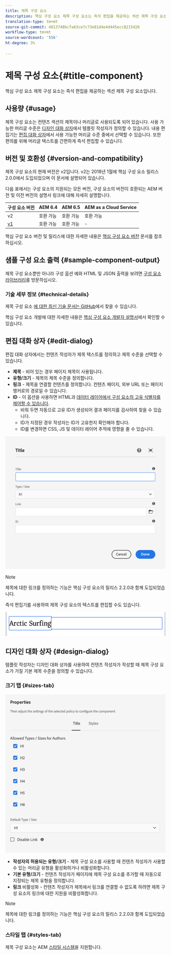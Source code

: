 ```yaml
---
title: 제목 구성 요소
description: 핵심 구성 요소 제목 구성 요소는 즉석 편집을 제공하는 섹션 제목 구성 요소입니다.
translation-type: tm+mt
source-git-commit: 4813748bcfa83ce7c73e81d4e4d445ecc8215d26
workflow-type: tm+mt
source-wordcount: '556'
ht-degree: 3%

---
```



# 제목 구성 요소{#title-component}

핵심 구성 요소 제목 구성 요소는 즉석 편집을 제공하는 섹션 제목 구성 요소입니다.

## 사용량 {#usage}

제목 구성 요소는 컨텐츠 섹션의 제목이나 머리글로 사용되도록 되어 있습니다. 사용 가능한 머리글 수준은 [디자인 대화 상자](#design-dialog)에서 템플릿 작성자가 정의할 수 있습니다. 내용 편집기는 [편집 대화 상자](#edit-dialog)에서 사용 가능한 머리글 수준 중에서 선택할 수 있습니다. 또한 편의를 위해 머리글 텍스트를 간편하게 즉석 편집할 수 있습니다.

## 버전 및 호환성 {#version-and-compatibility}

제목 구성 요소의 현재 버전은 v2입니다. v2는 2018년 1월에 핵심 구성 요소 릴리스 2.0.0에서 도입되었으며 이 문서에 설명되어 있습니다.

다음 표에서는 구성 요소의 지원되는 모든 버전, 구성 요소의 버전이 호환되는 AEM 버전 및 이전 버전의 설명서 링크에 대해 자세히 설명합니다.

| 구성 요소 버전 | AEM 6.4 | AEM 6.5 | AEM as a Cloud Service |
|---|---|---|---|
| v2 | 호환 가능 | 호환 가능 | 호환 가능 |
| [v1](v1/title-v1.md) | 호환 가능 | 호환 가능 | - |

핵심 구성 요소 버전 및 릴리스에 대한 자세한 내용은 [핵심 구성 요소 버전](/help/versions.md) 문서를 참조하십시오.

## 샘플 구성 요소 출력 {#sample-component-output}

제목 구성 요소뿐만 아니라 구성 옵션 예와 HTML 및 JSON 출력을 보려면 [구성 요소 라이브러리](https://adobe.com/go/aem_cmp_library_title)를 방문하십시오.

### 기술 세부 정보 {#technical-details}

제목 구성 요소 [에 대한 최신 기술 문서는 GitHub](https://adobe.com/go/aem_cmp_tech_title_v2)에서 찾을 수 있습니다.

핵심 구성 요소 개발에 대한 자세한 내용은 [핵심 구성 요소 개발자 설명서](/help/developing/overview.md)에서 확인할 수 있습니다.

## 편집 대화 상자 {#edit-dialog}

편집 대화 상자에서는 컨텐츠 작성자가 제목 텍스트를 정의하고 제목 수준을 선택할 수 있습니다.

* **제목**  - 비어 있는 경우 페이지 제목이 사용됩니다.
* **유형/크기**  - 제목의 제목 수준을 정의합니다.
* **링크**  - 제목을 연결할 컨텐츠를 정의합니다. 컨텐츠 페이지, 외부 URL 또는 페이지 앵커로의 경로일 수 있습니다.
* **ID**  - 이 옵션을 사용하면 HTML과  [데이터 레이어에서 구성 요소의 고유 식별자를 제어할 수 있습니다](/help/developing/data-layer/overview.md).
   * 비워 두면 자동으로 고유 ID가 생성되어 결과 페이지를 검사하여 찾을 수 있습니다.
   * ID가 지정된 경우 작성자는 ID가 고유한지 확인해야 합니다.
   * ID를 변경하면 CSS, JS 및 데이터 레이어 추적에 영향을 줄 수 있습니다.

![제목 구성 요소의 편집 대화 상자](/help/assets/title-edit.png)

>[!NOTE]
>
>제목에 대한 링크를 정의하는 기능은 핵심 구성 요소의 릴리스 2.2.0과 함께 도입되었습니다.

즉석 편집기를 사용하여 제목 구성 요소의 텍스트를 편집할 수도 있습니다.

![제목 구성 요소의 즉석 편집](/help/assets/title-edit-inline.png)

## 디자인 대화 상자 {#design-dialog}

템플릿 작성자는 디자인 대화 상자를 사용하여 컨텐츠 작성자가 작성할 때 제목 구성 요소가 가질 기본 제목 수준을 정의할 수 있습니다.

### 크기 탭 {#sizes-tab}

![제목 구성 요소의 디자인 대화 상자](/help/assets/title-design.png)

* **작성자의 허용되는 유형/크기**  - 제목 구성 요소를 사용할 때 컨텐츠 작성자가 사용할 수 있는 머리글 유형을 활성화하거나 비활성화합니다.
* **기본 유형/크기** - 컨텐츠 작성자가 페이지에 제목 구성 요소를 추가할 때 자동으로 지정되는 제목 유형을 정의합니다.
* **링크** 비활성화 - 컨텐츠 작성자가 제목에서 링크를 연결할 수 없도록 하려면 제목 구성 요소의 링크에 대한 지원을 비활성화합니다.

>[!NOTE]
>
>제목에 대한 링크를 정의하는 기능은 핵심 구성 요소의 릴리스 2.2.0과 함께 도입되었습니다.

### 스타일 탭 {#styles-tab}

제목 구성 요소는 AEM [스타일 시스템](/help/get-started/authoring.md#component-styling)을 지원합니다.
